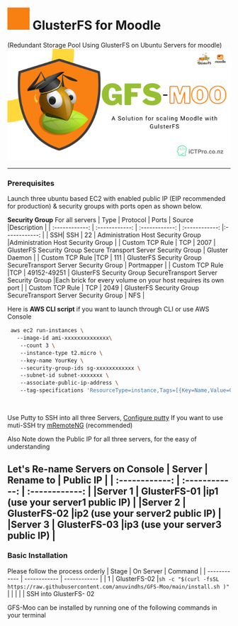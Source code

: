 # <img width="50" alt="portfolio_view" src=./assets/GFS-Moo.gif> GlusterFS for Moodle
(Redundant Storage Pool Using GlusterFS on Ubuntu Servers for moodle)
![](./assets/gfsbanner.png)

------------

### Prerequisites 
Launch three ubuntu based EC2 with enabled public IP (EIP recommended for production) & security groups with ports open as shown below. 

**Security Group** For all servers
|  Type | Protocol  | Ports  | Source |Description   |
| :------------: | :------------: | :------------: | :------------: |:------------: |
| SSH| SSH   | 22  | Administration Host Security Group   |Administration Host Security Group |
|  Custom TCP Rule  |  TCP | 2007  |  GlusterFS Security Group Secure Transport Server Security Group  | Gluster Daemon |
|  Custom TCP Rule  |TCP   | 111  | GlusterFS Security Group SecureTransport Server Security Group   | Portmapper |
| Custom TCP Rule   |TCP   | 49152-49251   |  GlusterFS Security Group SecureTransport Server Security Group  |Each brick for every volume on your host requires its own port  |
| Custom TCP Rule   | TCP  |  2049  | GlusterFS Security Group SecureTransport Server Security Group    | NFS |

Here is **AWS CLI script** if you want to launch through CLI or use AWS Console 

 

```bash
 aws ec2 run-instances \ 
   --image-id ami-xxxxxxxxxxxxxx\ 
    --count 3 \ 
    --instance-type t2.micro \ 
    --key-name YourKey \ 
    --security-group-ids sg-xxxxxxxxxxxx \ 
    --subnet-id subnet-xxxxxxx \ 
    --associate-public-ip-address \ 
    --tag-specifications 'ResourceType=instance,Tags=[{Key=Name,Value=GlusterFS -}]' 
```
    
</br>

Use Putty to SSH into all three Servers, [Configure putty](https://docs.aws.amazon.com/AWSEC2/latest/UserGuide/putty.html)
If you want to use muti-SSH try [mRemoteNG](https://mremoteng.org/) (recommended) 


Also Note down the Public IP for all three servers, for the easy of understanding 

Let's Re-name  Servers on Console
|  Server   | Rename to   | Public IP   |
| :------------: | :------------: | :------------: |
|Server 1    | GlusterFS-01  |ip1 (use your server1 public IP) |
|Server 2 | GlusterFS-02  |ip2 (use your server2 public IP) |
|Server 3 | GlusterFS-03  |ip3 (use your server3 public IP) |
------------

### Basic Installation
Please follow the process orderly
|  Stage | On Server | Command   |
| ------------ | ------------ | ------------ |
|  1 | GlusterFS-02 |`sh -c "$(curl -fsSL https://raw.githubusercontent.com/anuvindhs/GFS-Moo/main/install.sh )"`    |
|   |   |   |
SSH into GlusterFS- 02 

GFS-Moo can be installed by running one of the following commands in your terminal


